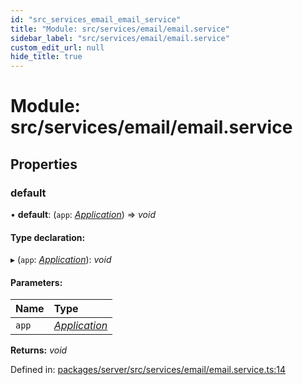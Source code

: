 ```yaml
---
id: "src_services_email_email_service"
title: "Module: src/services/email/email.service"
sidebar_label: "src/services/email/email.service"
custom_edit_url: null
hide_title: true
---
```


# Module: src/services/email/email.service

## Properties

### default

• **default**: (`app`: [*Application*](src_declarations.md#application)) => *void*

#### Type declaration:

▸ (`app`: [*Application*](src_declarations.md#application)): *void*

#### Parameters:

Name | Type |
:------ | :------ |
`app` | [*Application*](src_declarations.md#application) |

**Returns:** *void*

Defined in: [packages/server/src/services/email/email.service.ts:14](https://github.com/xr3ngine/xr3ngine/blob/7650c2bea/packages/server/src/services/email/email.service.ts#L14)
